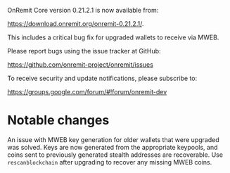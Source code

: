 OnRemit Core version 0.21.2.1 is now available from:

 <https://download.onremit.org/onremit-0.21.2.1/>.

This includes a critical bug fix for upgraded wallets to receive via MWEB.

Please report bugs using the issue tracker at GitHub:

  <https://github.com/onremit-project/onremit/issues>

To receive security and update notifications, please subscribe to:

  <https://groups.google.com/forum/#!forum/onremit-dev>

Notable changes
===============

An issue with MWEB key generation for older wallets that were upgraded was solved.
Keys are now generated from the appropriate keypools, and coins sent to previously generated stealth addresses are recoverable.
Use `rescanblockchain` after upgrading to recover any missing MWEB coins.

